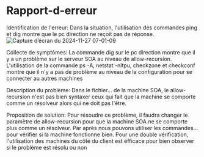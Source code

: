 # Rapport-d-erreur

Identification de l'erreur:
Dans la situation, l'utilisation des commandes ping et dig montre que le pc direction ne reçoit pas de réponse. 
![Capture d’écran du 2024-11-27 07-01-09](https://github.com/user-attachments/assets/18e2ce4c-45e6-46f5-b575-ec8e5da2e4b0)

Collecte de symptômes:
La commande dig sur le pc direction  montre que il y a un problème sur le serveur SOA au niveau de allow-recursion. L'utilisation de la commande ps -A, netstat -nltpu, checkzone et checkconf montre que il n'y a pas de problème au niveau de la configuration pour se connecter au autres machines

Description du problème:
Dans le fichier... de la machine SOA, le allow-recursion n'est pas bien syntaxer ceux qui fait que la machine se comporte comme un résolveur alors qui ne doit pas l'être.

Proposition de solution:
Pour résoudre ce problème, il faudra changer le paramètre de allow-recursion pour que la machine SOA ne se comporte plus comme un résolveur. Par après nous pouvons utiliser les commandes... pour vérifier si la machine fonctionne bien. Pour une double vérification, l'utilisation des machines du côté du client est éfficace pour bien observer si le problème est résolu ou non
